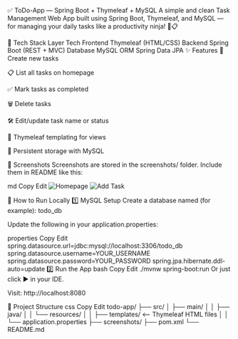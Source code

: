 ✅ ToDo-App — Spring Boot + Thymeleaf + MySQL
A simple and clean Task Management Web App built using
Spring Boot, Thymeleaf, and MySQL — for managing your daily tasks like a productivity ninja! 🥷📋

🧰 Tech Stack
Layer	Tech
Frontend	Thymeleaf (HTML/CSS)
Backend	Spring Boot (REST + MVC)
Database	MySQL
ORM	Spring Data JPA
✨ Features
📝 Create new tasks

📋 List all tasks on homepage

✅ Mark tasks as completed

🗑️ Delete tasks

🛠️ Edit/update task name or status

🎨 Thymeleaf templating for views

💾 Persistent storage with MySQL

📸 Screenshots
Screenshots are stored in the screenshots/ folder.
Include them in README like this:

md
Copy
Edit
![Homepage](src/screenshots/homepage.png)
![Add Task](src/screenshots/add-task.png)

🧪 How to Run Locally
1️⃣ MySQL Setup
Create a database named (for example): todo_db

Update the following in your application.properties:

properties
Copy
Edit
spring.datasource.url=jdbc:mysql://localhost:3306/todo_db
spring.datasource.username=YOUR_USERNAME
spring.datasource.password=YOUR_PASSWORD
spring.jpa.hibernate.ddl-auto=update
2️⃣ Run the App
bash
Copy
Edit
./mvnw spring-boot:run
Or just click ▶️ in your IDE.

Visit: http://localhost:8080

📁 Project Structure
css
Copy
Edit
todo-app/
├── src/
│   ├── main/
│   │   ├── java/
│   │   └── resources/
│   │       ├── templates/   <-- Thymeleaf HTML files
│   │       └── application.properties
├── screenshots/
├── pom.xml
└── README.md
